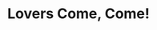 --- 
title: "Lovers Come, Come!"
publishdate: "2019-5-30T16:48:46+02:00"
src: "https://365manga.net/manga/lovers-come-come"
image: "https://data.365manga.net/images/thumbnails/19157-lovers-come-come.jpg"
description: "Consists of a collection of oneshots. 1) Selfish Naivety - Hirota is considered the nice guy around the office. Even Reiji thinks so, but he's still breaking up with Hirota. Reiji always has to initiate everything and Hirota just follows along. If Hirota loved him, he'd want to do something more than just kiss, right? 2) Love Me, Love Me- Student Suzuhara is annoyed with friend Nishi for being too…"
---